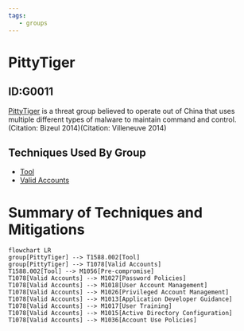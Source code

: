 ```yaml
---
tags:
   - groups
---
```

# PittyTiger
## ID:G0011
[PittyTiger](/mitre/groups/G0011) is a threat group believed to operate out of China that uses multiple different types of malware to maintain command and control.(Citation: Bizeul 2014)(Citation: Villeneuve 2014)
## Techniques Used By Group
* [Tool](techniques/T1588/002)
* [Valid Accounts](techniques/T1078)

# Summary of Techniques and Mitigations
```mermaid
flowchart LR
group[PittyTiger] --> T1588.002[Tool]
group[PittyTiger] --> T1078[Valid Accounts]
T1588.002[Tool] --> M1056[Pre-compromise]
T1078[Valid Accounts] --> M1027[Password Policies]
T1078[Valid Accounts] --> M1018[User Account Management]
T1078[Valid Accounts] --> M1026[Privileged Account Management]
T1078[Valid Accounts] --> M1013[Application Developer Guidance]
T1078[Valid Accounts] --> M1017[User Training]
T1078[Valid Accounts] --> M1015[Active Directory Configuration]
T1078[Valid Accounts] --> M1036[Account Use Policies]
```